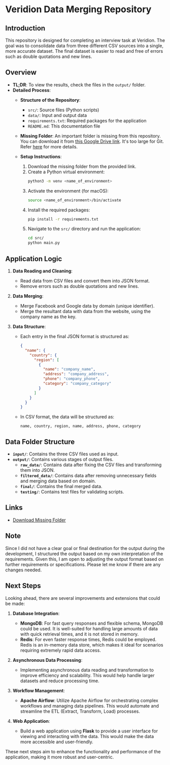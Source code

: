 # Veridion Data Merging Repository

## Introduction

This repository is designed for completing an interview task at Veridion. The goal was to consolidate data from three different CSV sources into a single, more accurate dataset. The final dataset is easier to read and free of errors such as double quotations and new lines.

## Overview

- **TL;DR**: To view the results, check the files in the `output/` folder.
- **Detailed Process**:
  - **Structure of the Repository**:
    - `src/`: Source files (Python scripts)
    - `data/`: Input and output data
    - `requirements.txt`: Required packages for the application
    - `README.md`: This documentation file

  - **Missing Folder**: An important folder is missing from this repository. You can download it from [this Google Drive link](https://drive.google.com/file/d/1yBUU-7vuqL9YFbdGvsQZe7P67PfgOuTd/view?usp=drive_link). It's too large for Git. Refer [here](#data-folder-structure) for more details.

  - **Setup Instructions**:
    1. Download the missing folder from the provided link.
    2. Create a Python virtual environment:
       ```bash
       python3 -m venv <name_of_environment>
       ```
    3. Activate the environment (for macOS):
       ```bash
       source <name_of_environment>/bin/activate
       ```
    4. Install the required packages:
       ```bash
       pip install -r requirements.txt
       ```
    5. Navigate to the `src/` directory and run the application:
       ```bash
       cd src/
       python main.py
       ```

## Application Logic

1. **Data Reading and Cleaning**:
   - Read data from CSV files and convert them into JSON format.
   - Remove errors such as double quotations and new lines.

2. **Data Merging**:
   - Merge Facebook and Google data by domain (unique identifier).
   - Merge the resultant data with data from the website, using the company name as the key.

3. **Data Structure**:
   - Each entry in the final JSON format is structured as:
     ```json
     {
       "name": {
         "country": {
           "region": [
             {
               "name": "company_name",
               "address": "company_address",
               "phone": "company_phone",
               "category": "company_category"
             }
           ]
         }
       }
     }
     ```
   - In CSV format, the data will be structured as:
     ```
     name, country, region, name, address, phone, category
     ```

## Data Folder Structure

- **`input/`**: Contains the three CSV files used as input.
- **`output/`**: Contains various stages of output files.
  - **`raw_data/`**: Contains data after fixing the CSV files and transforming them into JSON.
  - **`filtered_data/`**: Contains data after removing unnecessary fields and merging data based on domain.
  - **`final/`**: Contains the final merged data.
  - **`testing/`**: Contains test files for validating scripts.

## Links

- [Download Missing Folder](https://drive.google.com/file/d/1yBUU-7vuqL9YFbdGvsQZe7P67PfgOuTd/view?usp=drive_link)

## Note

Since I did not have a clear goal or final destination for the output during the development, I structured the output based on my own interpretation of the requirements. Given this, I am open to adjusting the output format based on further requirements or specifications. Please let me know if there are any changes needed.

## Next Steps

Looking ahead, there are several improvements and extensions that could be made:

1. **Database Integration**:
   - **MongoDB**: For fast query responses and flexible schema, MongoDB could be used. It is well-suited for handling large amounts of data with quick retrieval times, and it is not stored in memory.
   - **Redis**: For even faster response times, Redis could be employed. Redis is an in-memory data store, which makes it ideal for scenarios requiring extremely rapid data access.

2. **Asynchronous Data Processing**:
   - Implementing asynchronous data reading and transformation to improve efficiency and scalability. This would help handle larger datasets and reduce processing time.

3. **Workflow Management**:
   - **Apache Airflow**: Utilize Apache Airflow for orchestrating complex workflows and managing data pipelines. This would automate and streamline the ETL (Extract, Transform, Load) processes.

4. **Web Application**:
   - Build a web application using **Flask** to provide a user interface for viewing and interacting with the data. This would make the data more accessible and user-friendly.

These next steps aim to enhance the functionality and performance of the application, making it more robust and user-centric.

